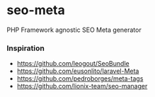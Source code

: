 # seo-meta
PHP Framework agnostic SEO Meta generator



### Inspiration
* https://github.com/leogout/SeoBundle
* https://github.com/eusonlito/laravel-Meta
* https://github.com/pedroborges/meta-tags
* https://github.com/lionix-team/seo-manager
